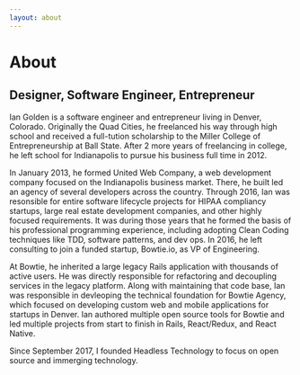 ```yaml
---
layout: about
---
```


# About

## Designer, Software Engineer, Entrepreneur 

Ian Golden is a software engineer and entrepreneur living in Denver, Colorado. Originally the Quad Cities, he freelanced his way through high school and received a full-tution scholarship to the Miller College of Entrepreneurship at Ball State. After 2 more years of freelancing in college, he left school for Indianapolis to pursue his business full time in 2012. 

In January 2013, he formed United Web Company, a web development company focused on the Indianapolis business market. There, he built led an agency of several developers across the country. Through 2016, Ian was resonsible for entire software lifecycle projects for HIPAA compliancy startups, large real estate development companies, and other highly focused requirements. It was during those years that he formed the basis of his professional programming experience, including adopting Clean Coding techniques like TDD, software patterns, and dev ops. In 2016, he left consulting to join a funded startup, Bowtie.io, as VP of Engineering.

At Bowtie, he inherited a large legacy Rails application with thousands of active users. He was directly responsible for refactoring and decoupling services in the legacy platform. Along with maintaining that code base, Ian was responsible in devleoping the technical foundation for Bowtie Agency, which focused on developing custom web and mobile applications for startups in Denver. Ian authored multiple open source tools for Bowtie and led multiple projects from start to finish in Rails, React/Redux, and React Native.

Since September 2017, I founded Headless Technology to focus on open source and immerging technology. 


